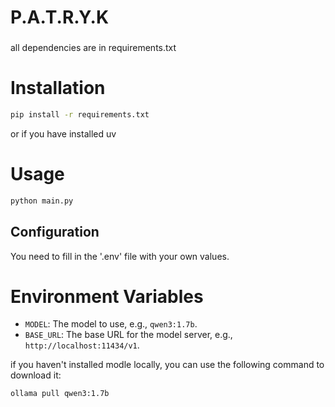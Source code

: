 # P.A.T.R.Y.K

###
all dependencies are in requirements.txt

# Installation

```bash
pip install -r requirements.txt
```
or if you have installed uv

# Usage

```bash
python main.py
```

## Configuration
You need to fill in the '.env' file with your own values.

# Environment Variables
- `MODEL`: The model to use, e.g., `qwen3:1.7b`.
- `BASE_URL`: The base URL for the model server, e.g., `http://localhost:11434/v1`.

if you haven't installed modle locally, you can use the following command to download it:
```bash
ollama pull qwen3:1.7b
```
